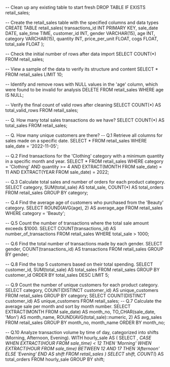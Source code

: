 -- Clean up any existing table to start fresh
DROP TABLE IF EXISTS retail_sales;

-- Create the retail_sales table with the specified columns and data types
CREATE TABLE retail_sales(
    transactions_id INT PRIMARY KEY,
    sale_date DATE,
    sale_time TIME,
    customer_id INT,
    gender VARCHAR(15),
    age INT,
    category VARCHAR(15),
    quantity INT,
    price_per_unit FLOAT,
    cogs FLOAT,
    total_sale FLOAT
);

-- Check the initial number of rows after data import
SELECT COUNT(*) FROM retail_sales;

-- View a sample of the data to verify its structure and content
SELECT * FROM retail_sales LIMIT 10;

-- Identify and remove rows with NULL values in the 'age' column, which were found to be invalid for analysis
DELETE FROM retail_sales WHERE age IS NULL;

-- Verify the final count of valid rows after cleaning
SELECT COUNT(*) AS total_valid_rows FROM retail_sales;

-- Q. How many total sales transactions do we have?
SELECT COUNT(*) AS total_sales FROM retail_sales;

-- Q. How many unique customers are there?
-- Q.1 Retrieve all columns for sales made on a specific date.
SELECT * FROM retail_sales WHERE sale_date = '2022-11-05';

-- Q.2 Find transactions for the 'Clothing' category with a minimum quantity in a specific month and year.
SELECT * FROM retail_sales
WHERE category = 'Clothing'
  AND quantity >= 4
  AND EXTRACT(MONTH FROM sale_date) = 11
  AND EXTRACT(YEAR FROM sale_date) = 2022;

-- Q.3 Calculate total sales and number of orders for each product category.
SELECT category,
       SUM(total_sale) AS total_sale,
       COUNT(*) AS total_orders
FROM retail_sales
GROUP BY category;

-- Q.4 Find the average age of customers who purchased from the 'Beauty' category.
SELECT ROUND(AVG(age), 2) AS average_age FROM retail_sales WHERE category = 'Beauty';

-- Q.5 Count the number of transactions where the total sale amount exceeds $1000.
SELECT COUNT(transactions_id) AS number_of_transactions FROM retail_sales WHERE total_sale > 1000;

-- Q.6 Find the total number of transactions made by each gender.
SELECT gender,
       COUNT(transactions_id) AS transactions
FROM retail_sales
GROUP BY gender;

-- Q.8 Find the top 5 customers based on their total spending.
SELECT customer_id,
       SUM(total_sale) AS total_sales
FROM retail_sales
GROUP BY customer_id
ORDER BY total_sales DESC
LIMIT 5;

-- Q.9 Count the number of unique customers for each product category.
SELECT category,
       COUNT(DISTINCT customer_id) AS unique_customers
FROM retail_sales
GROUP BY category;
SELECT COUNT(DISTINCT customer_id) AS unique_customers FROM retail_sales;
-- Q.7 Calculate the average sale per month and sort by month number.
SELECT EXTRACT(MONTH FROM sale_date) AS month_no,
       TO_CHAR(sale_date, 'Mon') AS month_name,
       ROUND(AVG(total_sale)::numeric, 2) AS avg_sales
FROM retail_sales
GROUP BY month_no, month_name
ORDER BY month_no;

-- Q.10 Analyze transaction volume by time of day, categorized into shifts (Morning, Afternoon, Evening).
WITH hourly_sale AS (
    SELECT *,
           CASE
               WHEN EXTRACT(HOUR FROM sale_time) < 12 THEN 'Morning'
               WHEN EXTRACT(HOUR FROM sale_time) BETWEEN 12 AND 17 THEN 'Afternoon'
               ELSE 'Evening'
           END AS shift
    FROM retail_sales
)
SELECT shift,
       COUNT(*) AS total_orders
FROM hourly_sale
GROUP BY shift;
